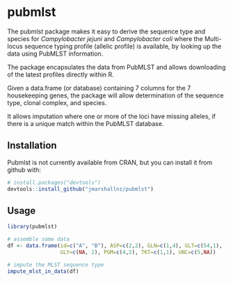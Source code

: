# pubmlst

The pubmlst package makes it easy to derive the sequence type and species for _Campylobacter jejuni_ and _Campylobacter coli_ where the Multi-locus sequence typing profile (allelic profile) is available, by looking up the data using PubMLST information.

The package encapsulates the data from PubMLST and allows downloading of the latest profiles directly within R.

Given a data.frame (or database) containing 7 columns for the 7 housekeeping genes, the package will allow determination of the
sequence type, clonal complex, and species.

It allows imputation where one or more of the loci have missing alleles, if there is a unique match within the PubMLST database.

## Installation

Pubmlst is not currently available from CRAN, but you can install it from github with:

```R
# install.packages("devtools")
devtools::install_github("jmarshallnz/pubmlst")
```

## Usage

```R
library(pubmlst)

# assemble some data
df <- data.frame(id=c("A", "B"), ASP=c(2,2), GLN=c(1,4), GLT=c(54,1), 
                 GLY=c(NA, 2), PGM=c(4,2), TKT=c(1,1), UNC=c(5,NA))

# impute the MLST sequence type
impute_mlst_in_data(df)
```
